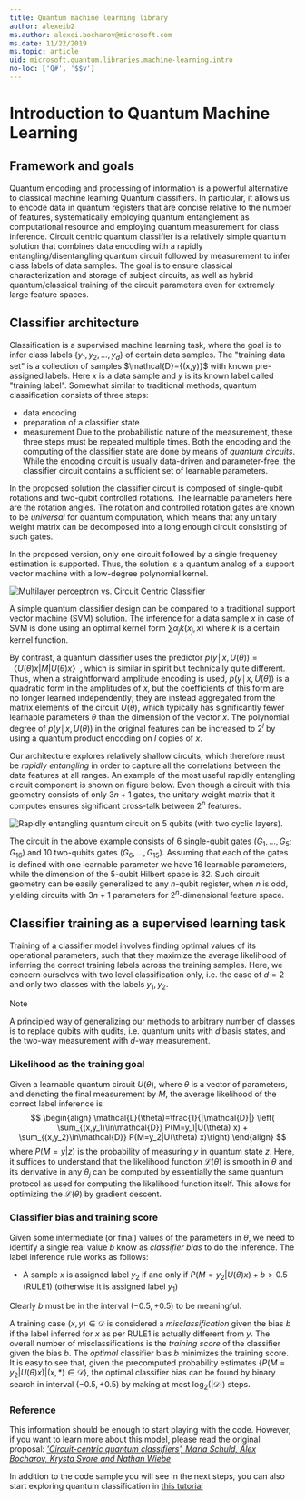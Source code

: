```yaml
---
title: Quantum machine learning library
author: alexeib2
ms.author: alexei.bocharov@microsoft.com
ms.date: 11/22/2019
ms.topic: article
uid: microsoft.quantum.libraries.machine-learning.intro
no-loc: ['Q#', '$$v']
---
```


# Introduction to Quantum Machine Learning

## Framework and goals

Quantum encoding and processing of information is a powerful alternative to classical machine learning
Quantum classifiers. In particular, it allows us to encode data in quantum registers that are concise relative to the number of features, systematically employing quantum entanglement as computational resource and employing quantum measurement for class inference.
Circuit centric quantum classifier is a relatively simple quantum solution that combines data encoding with a rapidly entangling/disentangling quantum circuit followed by measurement to infer class labels of data samples.
The goal is to ensure classical characterization and storage of subject circuits, as well as hybrid quantum/classical training of the circuit parameters even for extremely large feature spaces.

## Classifier architecture

Classification is a supervised machine learning task, where the goal is to infer class labels $\{y_1,y_2,\ldots,y_d\}$ of certain data samples. The "training data set" is a collection of samples $\mathcal{D}=\{(x,y)}$ with known pre-assigned labels. Here $x$ is a data sample and $y$ is its known label called "training label".
Somewhat similar to traditional methods, quantum classification consists of three steps:
- data encoding
- preparation of a classifier state
- measurement
Due to the probabilistic nature of the measurement, these three steps must be repeated multiple times. 
Both the encoding and the computing of the classifier state are done by means of *quantum circuits*. While the encoding circuit is usually data-driven and parameter-free, the classifier circuit contains a sufficient set of learnable parameters. 

In the proposed solution the classifier circuit is composed of single-qubit rotations and two-qubit controlled rotations. The learnable parameters here are the rotation angles. The rotation and controlled rotation gates are known to be *universal* for quantum computation, which means that any unitary weight matrix can be decomposed into a long enough circuit consisting of such gates.

In the proposed version, only one circuit followed by a single frequency estimation is supported.
Thus, the solution is a quantum analog of a support vector machine with a low-degree polynomial kernel.

![Multilayer perceptron vs. Circuit Centric Classifier](~/media/DLvsQCC.png)

A simple quantum classifier design can be compared to a traditional support vector machine (SVM) solution. The inference for a data sample $x$ in case of SVM is done using an optimal kernel form $\sum \alpha_j  k(x_j,x)$ where $k$ is a certain kernel function.

By contrast, a quantum classifier uses the predictor $p(y│x,U(\theta))=〈U(\theta)x|M|U(\theta)x〉$, which is similar in spirit but technically quite different. Thus, when a straightforward amplitude encoding is used,  $p(y│x,U(\theta))$ is a quadratic form in the amplitudes of $x$, but the coefficients of this form are no longer learned independently; they are instead aggregated from the matrix elements of the circuit $U(\theta)$, which typically has significantly fewer learnable parameters $\theta$ than the dimension of the vector $x$. The polynomial degree of $p(y│x,U(\theta))$ in the original features can be increased to $2^l$ by using a quantum product encoding on $l$ copies of $x$.

Our architecture explores relatively shallow circuits, which therefore must be *rapidly entangling* in order to capture all the correlations between the data features at all ranges. An example of the most useful rapidly entangling circuit component is shown on figure below. Even though a circuit with this geometry consists of only $3 n+1$ gates, the unitary weight matrix that it computes ensures significant cross-talk between $2^n$ features.

![Rapidly entangling quantum circuit on 5 qubits (with two cyclic layers).](~/media/5-qubit-qccc.png)

The circuit in the above example consists of 6 single-qubit gates $(G_1,\ldots,G_5; G_{16})$ and 10 two-qubits gates $(G_6,\ldots,G_{15})$. Assuming that each of the gates is defined with one learnable parameter we have 16 learnable parameters, while the dimension of the 5-qubit Hilbert space is 32. Such circuit geometry can be easily generalized to any $n$-qubit register, when $n$ is odd, yielding circuits with $3 n+1$ parameters for $2^n$-dimensional feature space.

## Classifier training as a supervised learning task

Training of a classifier model involves finding optimal values of its operational parameters, such that they maximize the average likelihood of inferring the correct training labels across the training samples.
Here, we concern ourselves with two level classification only, i.e. the case of $d=2$ and only two classes with the labels $y_1,y_2$.

> [!NOTE]
> A principled way of generalizing our methods to arbitrary number of classes is to replace qubits with qudits, i.e. quantum units with $d$ basis states, and the two-way measurement with $d$-way measurement.

### Likelihood as the training goal

Given a learnable quantum circuit $U(\theta)$, where $\theta$ is a vector of parameters, and denoting the final measurement by $M$, the average likelihood of the correct label inference is
$$
\begin{align}
    \mathcal{L}(\theta)=\frac{1}{|\mathcal{D}|} \left( \sum_{(x,y_1)\in\mathcal{D}} P(M=y_1|U(\theta) x) + \sum_{(x,y_2)\in\mathcal{D}} P(M=y_2|U(\theta) x)\right)
\end{align}
$$
where $P(M=y|z)$ is the probability of measuring $y$ in quantum state $z$.
Here, it suffices to understand that the likelihood function $\mathcal{L}(\theta)$ is smooth in $\theta$ and its derivative in any $\theta_j$ can be computed by essentially the same quantum protocol as used for computing the likelihood function itself. This allows for optimizing the $\mathcal{L}(\theta)$ by gradient descent.

### Classifier bias and training score

Given some intermediate (or final) values of the parameters in $\theta$, we need to identify a single real value $b$ know as *classifier bias* to do the inference. The label inference rule works as follows: 
- A sample $x$ is assigned label $y_2$ if and only if $P(M=y_2|U(\theta) x) + b > 0.5$  (RULE1) (otherwise it is assigned label $y_1$)

Clearly $b$ must be in the interval $(-0.5,+0.5)$ to be meaningful.

A training case $(x,y) \in \mathcal{D}$ is considered a *misclassification* given the bias $b$ if the label inferred for $x$ as per RULE1 is actually different from $y$. The overall number of misclassifications is the *training score* of the classifier given the bias $b$. The *optimal* classifier bias $b$ minimizes the training score. It is easy to see that, given the precomputed probability estimates $\{ P(M=y_2|U(\theta) x) | (x,*)\in\mathcal{D} \}$, the optimal classifier bias can be found by binary search in interval $(-0.5,+0.5)$ by making at most $\log_2(|\mathcal{D}|)$ steps.

### Reference

This information should be enough to start playing with the code. However, if you want to learn more about this model, please read the original proposal: [*'Circuit-centric quantum classifiers', Maria Schuld, Alex Bocharov, Krysta Svore and Nathan Wiebe*](https://arxiv.org/abs/1804.00633)

In addition to the code sample you will see in the next steps, you can also start exploring quantum classification in [this tutorial](https://github.com/microsoft/QuantumKatas/tree/master/tutorials/QuantumClassification) 
